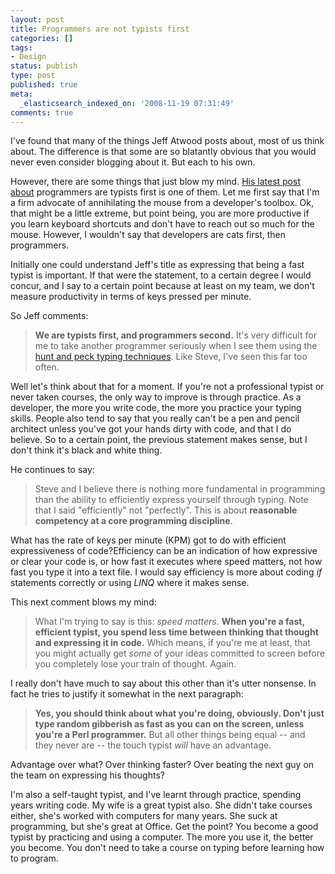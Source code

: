 ```yaml
---
layout: post
title: Programmers are not typists first
categories: []
tags:
- Design
status: publish
type: post
published: true
meta:
  _elasticsearch_indexed_on: '2008-11-19 07:31:49'
comments: true
---
```

<p>I've found that many of the things Jeff Atwood posts about, most of us think about. The difference is that some are so blatantly obvious that you would never even consider blogging about it. But each to his own. </p>  <p>However, there are some things that just blow my mind. <a href="http://www.codinghorror.com/blog/archives/001188.html">His latest post about</a> programmers are typists first is one of them. Let me first say that I'm a firm advocate of annihilating the mouse from a developer's toolbox. Ok, that might be a little extreme, but point being, you are more productive if you learn keyboard shortcuts and don't have to reach out so much for the mouse. However, I wouldn't say that developers are cats first, then programmers.</p>  <p>Initially one could understand Jeff's title as expressing that being a fast typist is important. If that were the statement, to a certain degree I would concur, and I say to a certain point because at least on my team, we don't measure productivity in terms of keys pressed per minute. </p>  <p>So Jeff comments:</p>  <blockquote>   <p><b>We are typists first, and programmers second.</b> It's very difficult for me to take another programmer seriously when I see them using the <a href="http://en.wikipedia.org/wiki/Typing#Hunt_and_peck">hunt and peck typing techniques</a>. Like Steve, I've seen this far too often.</p> </blockquote>  <p>Well let's think about that for a moment. If you're not a professional typist or never taken courses, the only way to improve is through practice. As a developer, the more you write code, the more you practice your typing skills. People also tend to say that you really can't be a pen and pencil architect unless you've got your hands dirty with code, and that I do believe. So to a certain point, the previous statement makes sense, but I don't think it's black and white thing. </p>  <p>He continues to say:</p>  <blockquote>   <p>Steve and I believe there is nothing more fundamental in programming than the ability to efficiently express yourself through typing. Note that I said &quot;efficiently&quot; not &quot;perfectly&quot;. This is about <b>reasonable competency at a core programming discipline</b>.</p> </blockquote>  <p>What has the rate of keys per minute (KPM) got to do with efficient expressiveness of code?Efficiency can be an indication of how expressive or clear your code is, or how fast it executes where speed matters, not how fast you type it into a text file. I would say efficiency is more about coding <em>if </em>statements correctly or using <em>LINQ </em>where it makes sense.&#160; </p>  <p>This next comment blows my mind:</p>  <blockquote>   <p>What I'm trying to say is this: <i>speed matters</i>. <b>When you're a fast, efficient typist, you spend less time between thinking that thought and expressing it in code.</b> Which means, if you're me at least, that you might actually get <i>some</i> of your ideas committed to screen before you completely lose your train of thought. Again.</p> </blockquote>  <p>I really don't have much to say about this other than it's utter nonsense. In fact he tries to justify it somewhat in the next paragraph:</p>  <blockquote>   <p><strong>Yes, you should think about what you're doing, obviously. Don't just type random gibberish as fast as you can on the screen, unless you're a Perl programmer.</strong> But all other things being equal -- and they never are -- the touch typist <i>will</i> have an advantage.</p> </blockquote>  <p>Advantage over what? Over thinking faster? Over beating the next guy on the team on expressing his thoughts? </p>  <p>I'm also a self-taught typist, and I've learnt through practice, spending years writing code. My wife is a great typist also. She didn't take courses either, she's worked with computers for many years. She suck at programming, but she's great at Office. Get the point? You become a good typist by practicing and using a computer. The more you use it, the better you become. You don't need to take a course on typing before learning how to program. </p>
